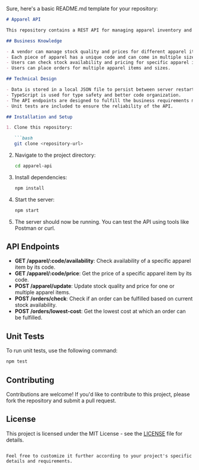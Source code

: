 Sure, here's a basic README.md template for your repository:

```markdown
# Apparel API

This repository contains a REST API for managing apparel inventory and orders for a vendor. The API is implemented using Node.js in TypeScript.

## Business Knowledge

- A vendor can manage stock quality and prices for different apparel items.
- Each piece of apparel has a unique code and can come in multiple sizes.
- Users can check stock availability and pricing for specific apparel items and sizes.
- Users can place orders for multiple apparel items and sizes.

## Technical Design

- Data is stored in a local JSON file to persist between server restarts.
- TypeScript is used for type safety and better code organization.
- The API endpoints are designed to fulfill the business requirements mentioned above.
- Unit tests are included to ensure the reliability of the API.

## Installation and Setup

1. Clone this repository:

   ```bash
   git clone <repository-url>
   ```

2. Navigate to the project directory:

   ```bash
   cd apparel-api
   ```

3. Install dependencies:

   ```bash
   npm install
   ```

4. Start the server:

   ```bash
   npm start
   ```

5. The server should now be running. You can test the API using tools like Postman or curl.

## API Endpoints

- **GET /apparel/:code/availability**: Check availability of a specific apparel item by its code.
- **GET /apparel/:code/price**: Get the price of a specific apparel item by its code.
- **POST /apparel/update**: Update stock quality and price for one or multiple apparel items.
- **POST /orders/check**: Check if an order can be fulfilled based on current stock availability.
- **POST /orders/lowest-cost**: Get the lowest cost at which an order can be fulfilled.

## Unit Tests

To run unit tests, use the following command:

```bash
npm test
```

## Contributing

Contributions are welcome! If you'd like to contribute to this project, please fork the repository and submit a pull request.

## License

This project is licensed under the MIT License - see the [LICENSE](LICENSE) file for details.
```

Feel free to customize it further according to your project's specific details and requirements.
